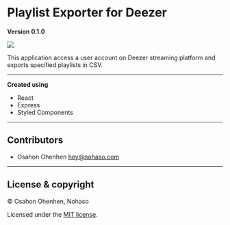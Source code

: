# Playlist Exporter for Deezer

**Version 0.1.0**

<a href="https://app.netlify.com/sites/nohaso-pe/deploys" target="_blank">
<img src="https://api.netlify.com/api/v1/badges/fbf77469-bd51-4172-9eaf-50bd6c20bfca/deploy-status"/>
</a>

This application access a user account on Deezer streaming platform and exports specified playlists in CSV.

---

**Created using**

<ul>
<li>React</li>
<li>Express</li>
<li>Styled Components</li>
</ul>

---

## Contributors

- Osahon Ohenhen <hey@nohaso.com>

---

## License & copyright

© Osahon Ohenhen, Nohaso

Licensed under the [MIT license](LICENSE).
